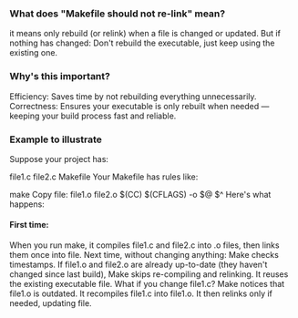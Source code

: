 ### What does "Makefile should not re-link" mean?
it means only rebuild (or relink) when a file is changed or updated. 
But if nothing has changed: Don't rebuild the executable, just keep using the existing one.

### Why's this important?
Efficiency: Saves time by not rebuilding everything unnecessarily.
Correctness: Ensures your executable is only rebuilt when needed — keeping your build process fast and reliable.

### Example to illustrate
Suppose your project has:

file1.c
file2.c
Makefile
Your Makefile has rules like:

make
Copy
file: file1.o file2.o
	$(CC) $(CFLAGS) -o $@ $^
Here's what happens:

#### First time: 
When you run make, it compiles file1.c and file2.c into .o files, then links them once into file.
Next time, without changing anything:
Make checks timestamps.
If file1.o and file2.o are already up-to-date (they haven't changed since last build), Make skips re-compiling and relinking.
It reuses the existing executable file.
What if you change file1.c?
Make notices that file1.o is outdated.
It recompiles file1.c into file1.o.
It then relinks only if needed, updating file.
